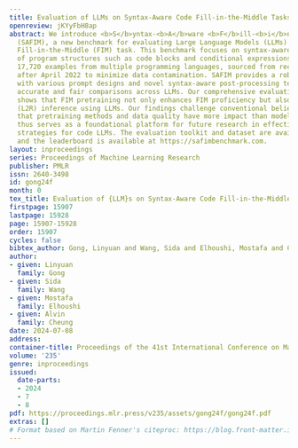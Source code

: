 ```yaml
---
title: Evaluation of LLMs on Syntax-Aware Code Fill-in-the-Middle Tasks
openreview: jKYyFbH8ap
abstract: We introduce <b>S</b>yntax-<b>A</b>ware <b>F</b>ill-<b>i</b>n-the-<b>M</b>iddle
  (SAFIM), a new benchmark for evaluating Large Language Models (LLMs) on the code
  Fill-in-the-Middle (FIM) task. This benchmark focuses on syntax-aware completions
  of program structures such as code blocks and conditional expressions, and includes
  17,720 examples from multiple programming languages, sourced from recent code submissions
  after April 2022 to minimize data contamination. SAFIM provides a robust framework
  with various prompt designs and novel syntax-aware post-processing techniques, facilitating
  accurate and fair comparisons across LLMs. Our comprehensive evaluation of 15 LLMs
  shows that FIM pretraining not only enhances FIM proficiency but also improves Left-to-Right
  (L2R) inference using LLMs. Our findings challenge conventional beliefs and suggest
  that pretraining methods and data quality have more impact than model size. SAFIM
  thus serves as a foundational platform for future research in effective pretraining
  strategies for code LLMs. The evaluation toolkit and dataset are available at https://github.com/gonglinyuan/safim,
  and the leaderboard is available at https://safimbenchmark.com.
layout: inproceedings
series: Proceedings of Machine Learning Research
publisher: PMLR
issn: 2640-3498
id: gong24f
month: 0
tex_title: Evaluation of {LLM}s on Syntax-Aware Code Fill-in-the-Middle Tasks
firstpage: 15907
lastpage: 15928
page: 15907-15928
order: 15907
cycles: false
bibtex_author: Gong, Linyuan and Wang, Sida and Elhoushi, Mostafa and Cheung, Alvin
author:
- given: Linyuan
  family: Gong
- given: Sida
  family: Wang
- given: Mostafa
  family: Elhoushi
- given: Alvin
  family: Cheung
date: 2024-07-08
address:
container-title: Proceedings of the 41st International Conference on Machine Learning
volume: '235'
genre: inproceedings
issued:
  date-parts:
  - 2024
  - 7
  - 8
pdf: https://proceedings.mlr.press/v235/assets/gong24f/gong24f.pdf
extras: []
# Format based on Martin Fenner's citeproc: https://blog.front-matter.io/posts/citeproc-yaml-for-bibliographies/
---
```

